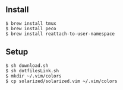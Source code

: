 ## Install

    $ brew install tmux
    $ brew install peco
    $ brew install reattach-to-user-namespace

## Setup

    $ sh download.sh
    $ sh dotfilesLink.sh
    $ mkdir ~/.vim/colors
    $ cp solarized/solarized.vim ~/.vim/colors
